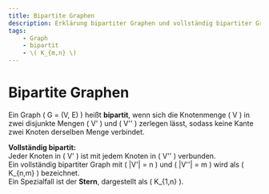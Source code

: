 ```yaml
---
title: Bipartite Graphen
description: Erklärung bipartiter Graphen und vollständig bipartiter Graphen (z.B. \( K_{m,n} \) und Sterne) sowie deren Eigenschaften.
tags:
    - Graph
    - bipartit
    - \( K_{m,n} \)
---
```


# Bipartite Graphen

Ein Graph \( G = (V, E) \) heißt **bipartit**, wenn sich die Knotenmenge \( V \) in zwei disjunkte Mengen \( V' \) und \( V'' \) zerlegen lässt, sodass keine Kante zwei Knoten derselben Menge verbindet.

**Vollständig bipartit:**  
Jeder Knoten in \( V' \) ist mit jedem Knoten in \( V'' \) verbunden.  
Ein vollständig bipartiter Graph mit \( |V'| = n \) und \( |V''| = m \) wird als \( K_{n,m} \) bezeichnet.  
Ein Spezialfall ist der **Stern**, dargestellt als \( K_{1,n} \).
